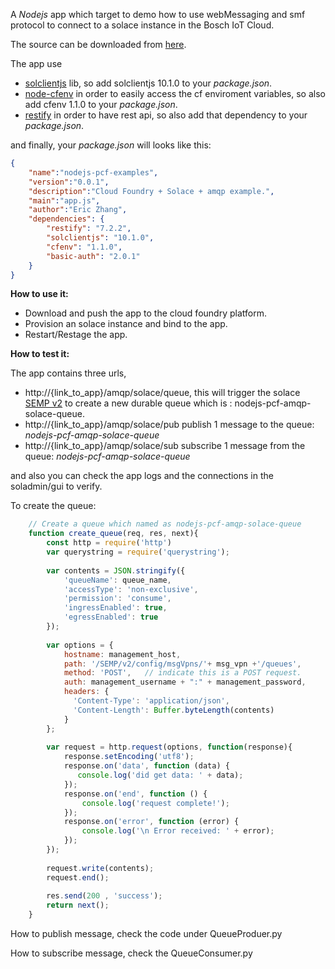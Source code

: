 A *Nodejs* app which target to demo how to use webMessaging and smf protocol to connect to a solace instance in the Bosch IoT Cloud.

The source can be downloaded from [here]().

The app use 
 - [solclientjs](https://www.npmjs.com/package/solclientjs) lib, so add solclientjs 10.1.0 to your *package.json*.
 - [node-cfenv](https://github.com/cloudfoundry-community/node-cfenv) in order to easily access the cf enviroment variables, so also add cfenv 1.1.0 to your *package.json*.
 - [restify](http://restify.com/) in order to have rest api, so also add that dependency to your *package.json*.

and finally, your *package.json* will looks like this:
```json
{
    "name":"nodejs-pcf-examples",
    "version":"0.0.1",
    "description":"Cloud Foundry + Solace + amqp example.",
    "main":"app.js",
    "author":"Eric Zhang",
    "dependencies": {
        "restify": "7.2.2",
        "solclientjs": "10.1.0",
        "cfenv": "1.1.0",
        "basic-auth": "2.0.1"
    }
}
```

**How to use it:**

- Download and push the app to the cloud foundry platform.
- Provision an solace instance and bind to the app.
- Restart/Restage the app.

**How to test it:**

The app contains three urls,

- http://{link_to_app}/amqp/solace/queue, this will trigger the solace [SEMP v2](https://docs.solace.com/API-Developer-Online-Ref-Documentation/swagger-ui/index.html) 
to create a new durable queue which is : nodejs-pcf-amqp-solace-queue.
- http://{link_to_app}/amqp/solace/pub publish 1 message to the queue: _nodejs-pcf-amqp-solace-queue_
- http://{link_to_app}/amqp/solace/sub subscribe 1 message from the queue: _nodejs-pcf-amqp-solace-queue_

and also you can check the app logs and the connections in the soladmin/gui to verify.
 
To create the queue:

```javascript
    // Create a queue which named as nodejs-pcf-amqp-solace-queue
    function create_queue(req, res, next){
        const http = require('http')
        var querystring = require('querystring');
    
        var contents = JSON.stringify({
            'queueName': queue_name,
            'accessType': 'non-exclusive',
            'permission': 'consume',
            'ingressEnabled': true,
            'egressEnabled': true
        });
    
        var options = { 
            hostname: management_host, 
            path: '/SEMP/v2/config/msgVpns/'+ msg_vpn +'/queues',
            method: 'POST',   // indicate this is a POST request.
            auth: management_username + ":" + management_password,
            headers: {
              'Content-Type': 'application/json',
              'Content-Length': Buffer.byteLength(contents)
            }
        }; 
    
        var request = http.request(options, function(response){
            response.setEncoding('utf8');
            response.on('data', function (data) {
               console.log('did get data: ' + data);
            });
            response.on('end', function () {
                console.log('request complete!');
            });
            response.on('error', function (error) {
                console.log('\n Error received: ' + error);
            });
        });
    
        request.write(contents);
        request.end();
    
        res.send(200 , 'success');
        return next();
    }
```

How to publish message, check the code under QueueProduer.py

How to subscribe message, check the QueueConsumer.py